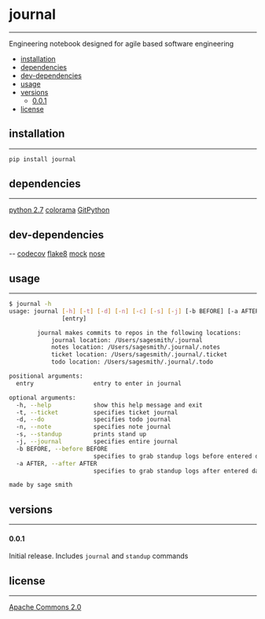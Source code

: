 # journal
---

Engineering notebook designed for agile based software engineering

- [installation](#installation)
- [dependencies](#dependencies)
- [dev-dependencies](#dev-dependencies)
- [usage](#usage)
- [versions](#versions)
  - [0.0.1](#0.0.1)
- [license](#licence)

## installation
---

```bash
pip install journal
``` 
## dependencies
---
[python 2.7](https://www.python.org/download/releases/2.7/)
[colorama](https://pypi.org/project/colorama/)
[GitPython](https://pypi.org/project/GitPython/)


## dev-dependencies
--
[codecov](https://pypi.org/project/codecov/)
[flake8](https://pypi.org/project/flake8/)
[mock](https://pypi.org/project/mock/)
[nose](https://pypi.org/project/nose/)

## usage
---
```bash
$ journal -h
usage: journal [-h] [-t] [-d] [-n] [-c] [-s] [-j] [-b BEFORE] [-a AFTER]
               [entry]

        journal makes commits to repos in the following locations:
        	journal location: /Users/sagesmith/.journal
        	notes location: /Users/sagesmith/.journal/.notes
        	ticket location: /Users/sagesmith/.journal/.ticket
        	todo location: /Users/sagesmith/.journal/.todo

positional arguments:
  entry                 entry to enter in journal

optional arguments:
  -h, --help            show this help message and exit
  -t, --ticket          specifies ticket journal
  -d, --do              specifies todo journal
  -n, --note            specifies note journal
  -s, --standup         prints stand up
  -j, --journal         specifies entire journal
  -b BEFORE, --before BEFORE
                        specifies to grab standup logs before entered date
  -a AFTER, --after AFTER
                        specifies to grab standup logs after entered date

made by sage smith
```

## versions
---

#### 0.0.1
Initial release. Includes `journal` and `standup` commands

## license
---
[Apache Commons 2.0](https://www.apache.org/licenses/LICENSE-2.0)
